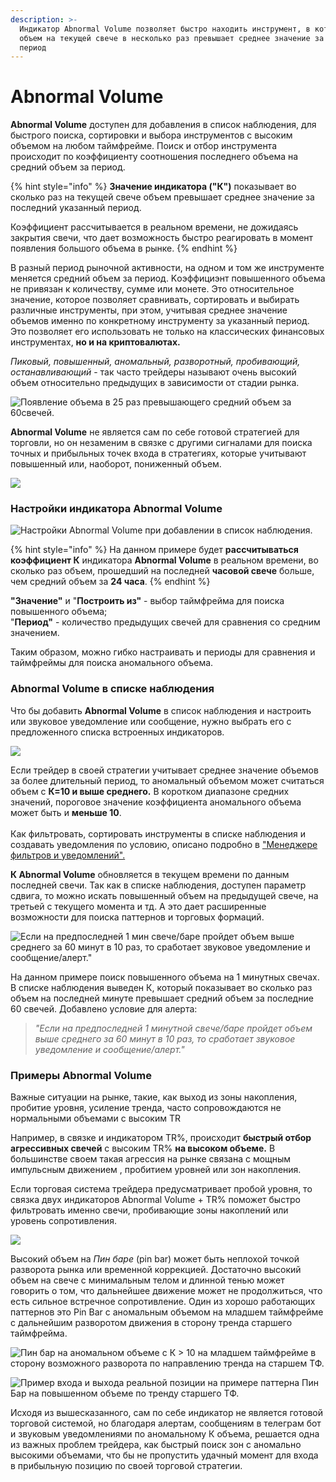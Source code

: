 ```yaml
---
description: >-
  Индикатор Abnormal Volume позволяет быстро находить инструмент, в котором
  объем на текущей свече в несколько раз превышает среднее значение за указанный
  период
---
```


# Abnormal Volume

**Abnormal Volume** доступен для добавления в список наблюдения, для быстрого поиска, сортировки и выбора инструментов с высоким объемом на любом таймфрейме. Поиск и отбор инструмента происходит по коэффициенту соотношения последнего объема на средний объем за период.

{% hint style="info" %}
**Значение индикатора ("К")** показывает во сколько раз на текущей свече объем превышает среднее значение за последний указанный период.

Коэффициент рассчитывается в реальном времени, не дожидаясь закрытия свечи, что дает возможность быстро реагировать в момент появления большого объема в рынке.
{% endhint %}

В разный период рыночной активности, на одном и том же инструменте меняется средний объем за период. Kоэффициэнт повышенного объема не привязан к количеству, сумме или монете. Это относительное значение, которое позволяет сравнивать, сортировать и выбирать различные инструменты, при этом, учитывая среднее значение объемов именно по конкретному инструменту за указанный период. Это позволяет его использовать не только на классических финансовых инструментах, **но и на криптовалютах.**&#x20;

_Пиковый, повышенный, аномальный, разворотный, пробивающий, останавливающий_ - так часто трейдеры называют очень высокий объем относительно предыдущих в зависимости от стадии рынка. &#x20;

![Появление объема в 25 раз превышающего средний объем за 60свечей.](<../../../.gitbook/assets/Abnormal Volume.png>)

**Abnormal Volume** не является сам по себе готовой стратегией для торговли, но он незаменим в связке с другими сигналами для поиска точных и прибыльных точек входа в стратегиях, которые учитывают повышенный или, наоборот, пониженный объем.

![](<../../../.gitbook/assets/Abnormal Volume1.png>)

### Настройки индикатора Abnormal Volume&#x20;

![Настройки Abnormal Volume при добавлении в список наблюдения.](../../../.gitbook/assets/настройки.png)

{% hint style="info" %}
На данном примере будет **рассчитываться коэффициент К** индикатора **Abnormal Volume** в реальном времени, во сколько раз объем, прошедший на последней **часовой свече** больше, чем средний объем за **24 часа**.
{% endhint %}

**"Значение"** и "**Построить из"** - выбор таймфрейма для поиска повышенного объема;\
"**Период"** - количество предыдущих свечей для сравнения со средним значением.&#x20;

Таким образом, можно гибко настраивать и периоды для сравнения и таймфреймы для поиска аномального объема.

### **Abnormal Volume в списке наблюдения**

Что бы добавить **Abnormal Volume** в список наблюдения и настроить или звуковое уведомление или сообщение, нужно выбрать его с предложенного списка встроенных индикаторов.

![](<../../../.gitbook/assets/список наблюдение добавление аномальный объем.png>)

Если трейдер в своей стратегии учитывает среднее значение объемов за более длительный период, то аномальный объемом может считаться объем с **К=10 и выше среднего.** В коротком диапазоне средних значений, пороговое значение коэффициента аномального объема может быть и **меньше 10**. \
\
&#x20;Как фильтровать, сортировать инструменты в списке наблюдения и создавать  уведомления по условию, описано подробно в ["Менеджере фильтров и уведомлений".](../../../general-settings/setup-actions-and-advanced-filters.md)

**К Abnormal Volume** обновляется в текущем времени по данным последней свечи. Так как в списке наблюдения, доступен параметр сдвига, то можно искать повышенный объем на предыдущей свече, на третьей с текущего момента и тд. А это дает расширенные возможности для поиска паттернов и торговых формаций.&#x20;

![Если на предпоследней 1 мин свече/баре пройдет объем выше среднего за 60 минут в 10 раз, то сработает звуковое уведомление и сообщение/алерт." ](<../../../.gitbook/assets/условие повышенный объем.png>)

На данном примере поиск повышенного объема на 1 минутных свечах.  В списке наблюдения выведен К, который показывает во сколько раз объем на последней минуте превышает средний объем за последние 60 свечей.  Добавлено условие для алерта:&#x20;

> _"Если на предпоследней 1 минутной свече/баре пройдет объем выше среднего за 60 минут в 10 раз, то сработает звуковое уведомление и сообщение/алерт."_&#x20;

### Примеры Abnormal Volume

Важные ситуации на рынке, такие, как выход из зоны накопления, пробитие уровня, усиление тренда,  часто сопровождаются не нормальными объемами с высоким TR

Например, в связке и индикатором TR%, происходит **быстрый отбор агрессивных свечей** с высоким TR% **на высоком объеме.** В большинстве своем такая агрессия на рынке связана с мощным импульсным движением , пробитием уровней или зон накопления.

Если торговая система трейдера предусматривает пробой уровня, то связка двух индикаторов Abnormal Volume + TR% поможет быстро фильтровать именно свечи, пробивающие зоны накоплений или уровень сопротивления.

![](<../../../.gitbook/assets/импульс с пробитием увроней.png>)

Высокий объем на _Пин баре_ (pin bar) может быть неплохой точкой разворота рынка или временной коррекцией. Достаточно высокий объем на свече с минимальным телом и длинной тенью может говорить о том, что дальнейшее движение может не продолжиться, что есть сильное встречное сопротивление. Один из хорошо работающих паттернов это Pin Bar с аномальным объемом на младшем таймфрейме с дальнейшим разворотом движения в сторону тренда старшего таймфрейма.

![Пин бар на аномальном объеме с К > 10 на младшем таймфрейме в сторону возможного разворота по направлению тренда на старшем ТФ.](<../../../.gitbook/assets/пин бар вход 1.png>)

![Пример входа и выхода реальной позиции на примере паттерна Пин Бар на повышенном объеме по тренду старшего ТФ. ](<../../../.gitbook/assets/пин бар выход.png>)

Исходя из вышесказанного, сам по себе индикатор не является готовой торговой системой, но благодаря алертам, сообщениям в телеграм бот и звуковым уведомлениями по аномальному К объема, решается одна из важных проблем трейдера, как быстрый поиск зон с аномально высокими объемами, что бы не пропустить удачный момент для входа в прибыльную позицию по своей торговой стратегии.&#x20;
